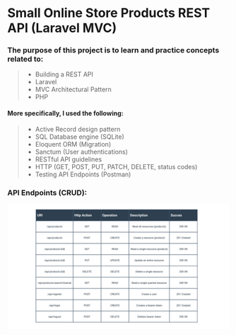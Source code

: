 # Small Online Store Products REST API (Laravel MVC)

### The purpose of this project is to learn and practice concepts related to:
> - Building a REST API
> - Laravel
> - MVC Architectural Pattern
> - PHP

#### More specifically, I used the following:
> - Active Record design pattern
> - SQL Database engine (SQLite)
> - Eloquent ORM (Migration)
> - Sanctum (User authentications)
> - RESTful API guidelines
> - HTTP (GET, POST, PUT, PATCH, DELETE, status codes)
> - Testing API Endpoints (Postman)

### API Endpoints (CRUD):

![Alt text](./public/endpoints.png)
